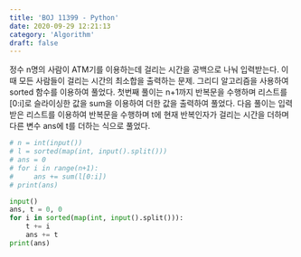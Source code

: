 ```yaml
---
title: 'BOJ 11399 - Python'
date: 2020-09-29 12:21:13
category: 'Algorithm'
draft: false
---
```

정수 n명의 사람이 ATM기를 이용하는데 걸리는 시간을 공백으로 나눠 입력받는다. 이 때 모든 사람들이 걸리는 시간의 최소합을 출력하는 문제. 그리디 알고리즘을 사용하여 sorted 함수를 이용하여 풀었다. 첫번째 풀이는 n+1까지 반복문을 수행하며 리스트를 [0:i]로 슬라이싱한 값을 sum을 이용하여 더한 값을 출력하여 풀었다. 다음 풀이는 입력받은 리스트를 이용하여 반복문을 수행하며 t에 현재 반복인자가 걸리는 시간을 더하며 다른 변수 ans에 t를 더하는 식으로 풀었다.
```python
# n = int(input())
# l = sorted(map(int, input().split()))
# ans = 0
# for i in range(n+1):
#     ans += sum(l[0:i])
# print(ans)

input()
ans, t = 0, 0
for i in sorted(map(int, input().split())):
    t += i
    ans += t
print(ans)

```